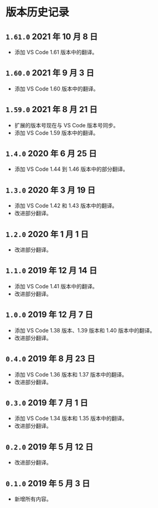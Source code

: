 # 版本历史记录

## `1.61.0` 2021 年 10 月 8 日

- 添加 VS Code 1.61 版本中的翻译。

## `1.60.0` 2021 年 9 月 3 日

- 添加 VS Code 1.60 版本中的翻译。

## `1.59.0` 2021 年 8 月 21 日

- 扩展的版本号现在与 VS Code 版本号同步。
- 添加 VS Code 1.59 版本中的翻译。

## `1.4.0` 2020 年 6 月 25 日

- 添加 VS Code 1.44 到 1.46 版本中的部分翻译。

## `1.3.0` 2020 年 3 月 19 日

- 添加 VS Code 1.42 和 1.43 版本中的翻译。
- 改进部分翻译。

## `1.2.0` 2020 年 1 月 1 日

- 改进部分翻译。

## `1.1.0` 2019 年 12 月 14 日

- 添加 VS Code 1.41 版本中的翻译。
- 改进部分翻译。

## `1.0.0` 2019 年 12 月 7 日

- 添加 VS Code 1.38 版本、1.39 版本和 1.40 版本中的翻译。
- 改进部分翻译。

## `0.4.0` 2019 年 8 月 23 日

- 添加 VS Code 1.36 版本和 1.37 版本中的翻译。
- 改进部分翻译。

## `0.3.0` 2019 年 7 月 1 日

- 添加 VS Code 1.34 版本和 1.35 版本中的翻译。
- 改进部分翻译。

## `0.2.0` 2019 年 5 月 12 日

- 改进部分翻译。

## `0.1.0` 2019 年 5 月 3 日

- 新增所有内容。
